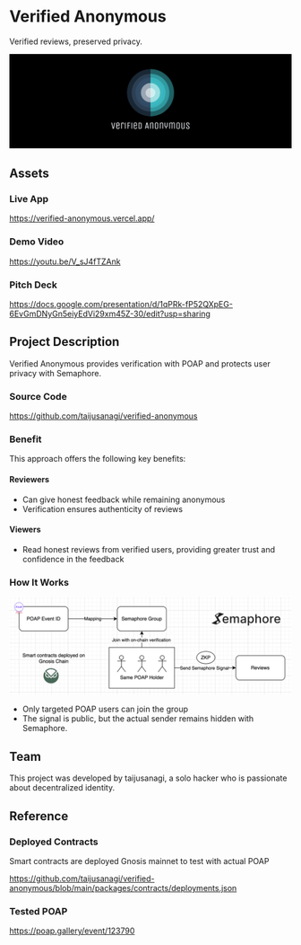 # Verified Anonymous

Verified reviews, preserved privacy.

![banner](./packages/app/public/banner.png)

## Assets

### Live App

https://verified-anonymous.vercel.app/

### Demo Video

https://youtu.be/V_sJ4fTZAnk

### Pitch Deck

https://docs.google.com/presentation/d/1qPRk-fP52QXpEG-6EvGmDNyGn5eiyEdVi29xm45Z-30/edit?usp=sharing

## Project Description

Verified Anonymous provides verification with POAP and protects user privacy with Semaphore.

### Source Code

https://github.com/taijusanagi/verified-anonymous

### Benefit

This approach offers the following key benefits:

#### Reviewers

- Can give honest feedback while remaining anonymous
- Verification ensures authenticity of reviews

#### Viewers

- Read honest reviews from verified users, providing greater trust and confidence in the feedback

### How It Works

![how-it-works](./docs/how-it-works.png)

- Only targeted POAP users can join the group
- The signal is public, but the actual sender remains hidden with Semaphore.

## Team

This project was developed by taijusanagi, a solo hacker who is passionate about decentralized identity.

## Reference

### Deployed Contracts

Smart contracts are deployed Gnosis mainnet to test with actual POAP

https://github.com/taijusanagi/verified-anonymous/blob/main/packages/contracts/deployments.json

### Tested POAP

https://poap.gallery/event/123790

